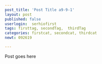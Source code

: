 ```yaml
---
post_title: 'Post Title a9-9-1'
layout: post
published: false
userlogin:  serhiofirst
tags: firsttag, secondTag,  thirdTag
categories: firstcat, secondcat, thirdcat
newt: 092619

---
```

Post goes here
